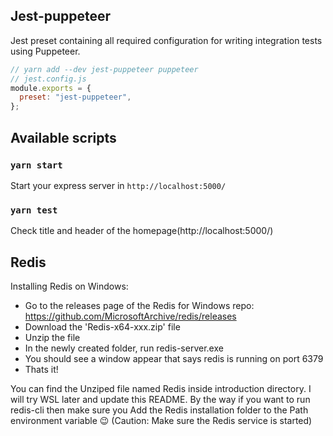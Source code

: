 ## Jest-puppeteer

Jest preset containing all required configuration for writing integration tests using Puppeteer.

```js
// yarn add --dev jest-puppeteer puppeteer
// jest.config.js
module.exports = {
  preset: "jest-puppeteer",
};
```

## Available scripts

### `yarn start`

Start your express server in `http://localhost:5000/`

### `yarn test`

Check title and header of the homepage(http://localhost:5000/)

## Redis

Installing Redis on Windows:

- Go to the releases page of the Redis for Windows repo: https://github.com/MicrosoftArchive/redis/releases
- Download the 'Redis-x64-xxx.zip' file
- Unzip the file
- In the newly created folder, run redis-server.exe
- You should see a window appear that says redis is running on port 6379
- Thats it!

You can find the Unziped file named Redis inside introduction directory. I will try WSL later and update this README. By the way if you want to run redis-cli then make sure you Add the Redis installation folder to the Path environment variable :wink: (Caution: Make sure the Redis service is started)
